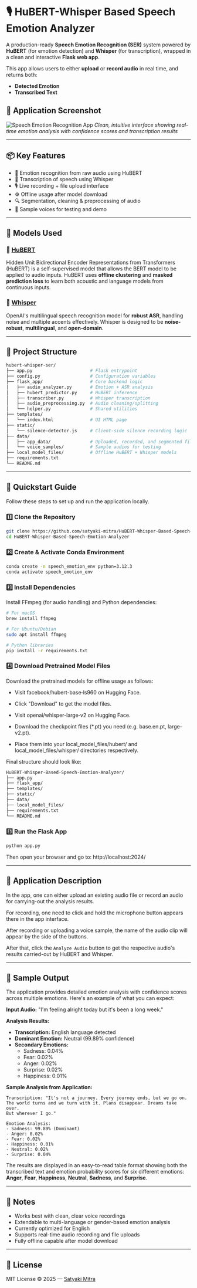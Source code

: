 # 🎙️ HuBERT-Whisper Based Speech Emotion Analyzer

A production-ready **Speech Emotion Recognition (SER)** system powered by **HuBERT** (for emotion detection) and **Whisper** (for transcription), wrapped in a clean and interactive **Flask web app**.

This app allows users to either **upload** or **record audio** in real time, and returns both:
- **Detected Emotion**
- **Transcribed Text**

## 📸 Application Screenshot

![Speech Emotion Recognition App](app_output_sample.png)
*Clean, intuitive interface showing real-time emotion analysis with confidence scores and transcription results*

---

## 📦 Key Features

- 🎯 Emotion recognition from raw audio using HuBERT
- 📝 Transcription of speech using Whisper
- 🎙️ Live recording + file upload interface
- ⚙️ Offline usage after model download
- 🔍 Segmentation, cleaning & preprocessing of audio
- 🧪 Sample voices for testing and demo

---

## 🧠 Models Used

### 🔹 [HuBERT](https://arxiv.org/abs/2106.07447)
Hidden Unit Bidirectional Encoder Representations from Transformers (HuBERT) is a self-supervised model that allows the BERT model to be applied to audio inputs. HuBERT uses **offline clustering** and **masked prediction loss** to learn both acoustic and language models from continuous inputs.

### 🔹 [Whisper](https://openai.com/research/whisper)
OpenAI's multilingual speech recognition model for **robust ASR**, handling noise and multiple accents effectively. Whisper is designed to be **noise-robust**, **multilingual**, and **open-domain**.

---

## 📁 Project Structure

```bash
hubert-whisper-ser/
├── app.py                      # Flask entrypoint
├── config.py                   # Configuration variables
├── flask_app/                  # Core backend logic
│   ├── audio_analyzer.py       # Emotion + ASR analysis
│   ├── hubert_predictor.py     # HuBERT inference
│   ├── transcriber.py          # Whisper transcription
│   ├── audio_preprocessing.py  # Audio cleaning/splitting
│   └── helper.py               # Shared utilities
├── templates/
│   └── index.html              # UI HTML page
├── static/
│   └── silence-detector.js     # Client-side silence recording logic
├── data/
│   ├── app_data/               # Uploaded, recorded, and segmented files
│   └── voice_samples/          # Sample audios for testing
├── local_model_files/          # Offline HuBERT + Whisper models
├── requirements.txt
└── README.md
```

---

## 🚀 Quickstart Guide

Follow these steps to set up and run the application locally.

### 1️⃣ Clone the Repository

```bash
git clone https://github.com/satyaki-mitra/HuBERT-Whisper-Based-Speech-Emotion-Analyzer.git
cd HuBERT-Whisper-Based-Speech-Emotion-Analyzer
```

### 2️⃣ Create & Activate Conda Environment
```bash
conda create -n speech_emotion_env python=3.12.3
conda activate speech_emotion_env
```

### 3️⃣ Install Dependencies
Install FFmpeg (for audio handling) and Python dependencies:

```bash
# For macOS
brew install ffmpeg

# For Ubuntu/Debian
sudo apt install ffmpeg

# Python libraries
pip install -r requirements.txt
```

### 4️⃣ Download Pretrained Model Files
Download the pretrained models for offline usage as follows:

- Visit facebook/hubert-base‑ls960 on Hugging Face.

- Click "Download" to get the model files.

- Visit openai/whisper-large‑v2 on Hugging Face.

- Download the checkpoint files (*.pt) you need (e.g. base.en.pt, large-v2.pt).

- Place them into your local_model_files/hubert/ and local_model_files/whisper/ directories respectively.

Final structure should look like:
```bash
HuBERT-Whisper-Based-Speech-Emotion-Analyzer/
├── app.py
├── flask_app/
├── templates/
├── static/
├── data/
├── local_model_files/
├── requirements.txt
└── README.md
```

### 5️⃣ Run the Flask App
```bash
python app.py
```

Then open your browser and go to: http://localhost:2024/

---

## 🎯 Application Description

In the app, one can either upload an existing audio file or record an audio for carrying-out the analysis results.

For recording, one need to click and hold the microphone button appears there in the app interface.

After recording or uploading a voice sample, the name of the audio clip will appear by the side of the buttons.

After that, click the `Analyze Audio` button to get the respective audio's results carried-out by HuBERT and Whisper.

---

## 🧪 Sample Output

The application provides detailed emotion analysis with confidence scores across multiple emotions. Here's an example of what you can expect:

**Input Audio:** "I'm feeling alright today but it's been a long week."

**Analysis Results:**
- **Transcription:** English language detected
- **Dominant Emotion:** Neutral (99.89% confidence)
- **Secondary Emotions:** 
  - Sadness: 0.04%
  - Fear: 0.02% 
  - Anger: 0.02%
  - Surprise: 0.02%
  - Happiness: 0.01%

**Sample Analysis from Application:**
```
Transcription: "It's not a journey. Every journey ends, but we go on. 
The world turns and we turn with it. Plans disappear. Dreams take over. 
But wherever I go."

Emotion Analysis:
- Sadness: 99.89% (Dominant)
- Anger: 0.02%
- Fear: 0.02%
- Happiness: 0.01%
- Neutral: 0.02%
- Surprise: 0.04%
```

The results are displayed in an easy-to-read table format showing both the transcribed text and emotion probability scores for six different emotions: **Anger**, **Fear**, **Happiness**, **Neutral**, **Sadness**, and **Surprise**.

---

## 📌 Notes

- Works best with clean, clear voice recordings
- Extendable to multi-language or gender-based emotion analysis
- Currently optimized for English
- Supports real-time audio recording and file uploads
- Fully offline capable after model download

---

## 📄 License
MIT License © 2025 — [Satyaki Mitra](https://github.com/satyaki-mitra)
